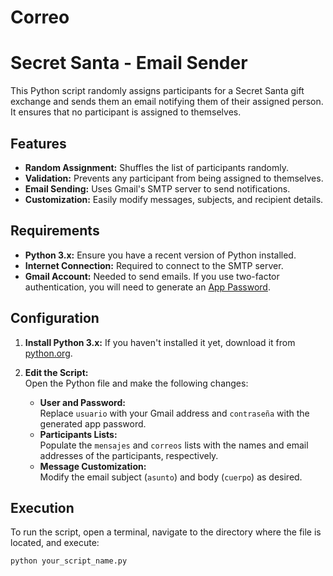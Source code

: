 # Correo
# Secret Santa - Email Sender

This Python script randomly assigns participants for a Secret Santa gift exchange and sends them an email notifying them of their assigned person. It ensures that no participant is assigned to themselves.

## Features

- **Random Assignment:** Shuffles the list of participants randomly.
- **Validation:** Prevents any participant from being assigned to themselves.
- **Email Sending:** Uses Gmail's SMTP server to send notifications.
- **Customization:** Easily modify messages, subjects, and recipient details.

## Requirements

- **Python 3.x:** Ensure you have a recent version of Python installed.
- **Internet Connection:** Required to connect to the SMTP server.
- **Gmail Account:** Needed to send emails. If you use two-factor authentication, you will need to generate an [App Password](https://myaccount.google.com/apppasswords).

## Configuration

1. **Install Python 3.x:** If you haven't installed it yet, download it from [python.org](https://www.python.org/).

2. **Edit the Script:**  
   Open the Python file and make the following changes:
   - **User and Password:**  
     Replace `usuario` with your Gmail address and `contraseña` with the generated app password.
   - **Participants Lists:**  
     Populate the `mensajes` and `correos` lists with the names and email addresses of the participants, respectively.
   - **Message Customization:**  
     Modify the email subject (`asunto`) and body (`cuerpo`) as desired.

## Execution

To run the script, open a terminal, navigate to the directory where the file is located, and execute:

```bash
python your_script_name.py
